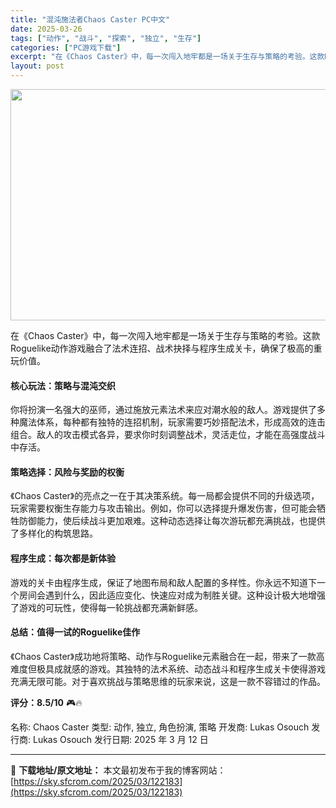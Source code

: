 ```yaml
---
title: "混沌施法者Chaos Caster PC中文"
date: 2025-03-26
tags: ["动作", "战斗", "探索", "独立", "生存"]
categories: ["PC游戏下载"]
excerpt: "在《Chaos Caster》中，每一次闯入地牢都是一场关于生存与策略的考验。这款Roguelike动作游戏融合了法术连招、战术抉择与程序生成关卡，确保了极高的重玩价值。 核心玩法：策略与混沌交织 你将扮演一名强大的巫师，通过施放元素法术来应对潮水般的敌人。游戏提供了多种魔法体系，每种都有独特的连招&hellip;"
layout: post
---
```


<img class="aligncenter size-full wp-image-122184" src="https://sky.sfcrom.com/wp-content/uploads/2025/03/202503260940443.webp" alt="" width="660" height="370" />

在《Chaos Caster》中，每一次闯入地牢都是一场关于生存与策略的考验。这款Roguelike动作游戏融合了法术连招、战术抉择与程序生成关卡，确保了极高的重玩价值。
<h4><strong>核心玩法：策略与混沌交织</strong></h4>
你将扮演一名强大的巫师，通过施放元素法术来应对潮水般的敌人。游戏提供了多种魔法体系，每种都有独特的连招机制，玩家需要巧妙搭配法术，形成高效的连击组合。敌人的攻击模式各异，要求你时刻调整战术，灵活走位，才能在高强度战斗中存活。
<h4><strong>策略选择：风险与奖励的权衡</strong></h4>
《Chaos Caster》的亮点之一在于其决策系统。每一局都会提供不同的升级选项，玩家需要权衡生存能力与攻击输出。例如，你可以选择提升爆发伤害，但可能会牺牲防御能力，使后续战斗更加艰难。这种动态选择让每次游玩都充满挑战，也提供了多样化的构筑思路。
<h4><strong>程序生成：每次都是新体验</strong></h4>
游戏的关卡由程序生成，保证了地图布局和敌人配置的多样性。你永远不知道下一个房间会遇到什么，因此适应变化、快速应对成为制胜关键。这种设计极大地增强了游戏的可玩性，使得每一轮挑战都充满新鲜感。
<h4><strong>总结：值得一试的Roguelike佳作</strong></h4>
《Chaos Caster》成功地将策略、动作与Roguelike元素融合在一起，带来了一款高难度但极具成就感的游戏。其独特的法术系统、动态战斗和程序生成关卡使得游戏充满无限可能。对于喜欢挑战与策略思维的玩家来说，这是一款不容错过的作品。

<strong>评分：8.5/10</strong> 🎮🔥

名称: Chaos Caster
类型: 动作, 独立, 角色扮演, 策略
开发商: Lukas Osouch
发行商: Lukas Osouch
发行日期: 2025 年 3 月 12 日

---
📖 **下载地址/原文地址：** 本文最初发布于我的博客网站：[https://sky.sfcrom.com/2025/03/122183](https://sky.sfcrom.com/2025/03/122183)
